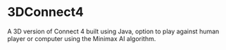 # 3DConnect4
A 3D version of Connect 4 built using Java, option to play against human player or computer using the Minimax AI algorithm.

